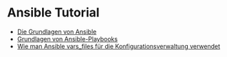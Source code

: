 # Ansible Tutorial

+ [Die Grundlagen von Ansible](https://www.redhat.com/de/topics/automation/learning-ansible-tutorial)
+ [Grundlagen von Ansible-Playbooks](https://labex.io/de/tutorials/ansible-ansible-playbook-basics-390426)
+ [Wie man Ansible vars_files für die Konfigurationsverwaltung verwendet](https://labex.io/de/tutorials/ansible-how-to-use-ansible-vars-files-for-configuration-management-411647)
